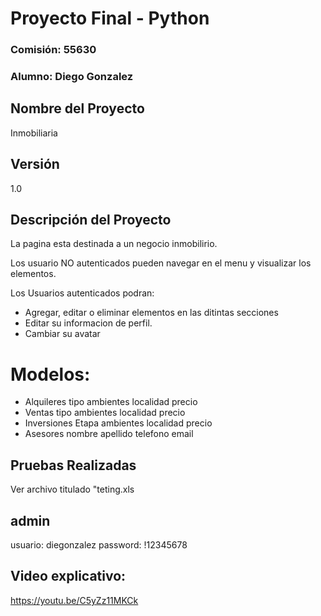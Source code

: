 # Proyecto Final - Python
### Comisión: 55630
### Alumno: Diego Gonzalez

## Nombre del Proyecto
Inmobiliaria

## Versión
1.0

## Descripción del Proyecto
La pagina esta destinada a un negocio inmobilirio.

Los usuario NO autenticados pueden navegar en el menu y visualizar los elementos. 

Los Usuarios autenticados podran:
- Agregar, editar o eliminar elementos en las ditintas secciones
- Editar su informacion de perfil.
- Cambiar su avatar

# Modelos:
- Alquileres
	tipo 
   	ambientes
    localidad 
    precio 
- Ventas
	tipo 
   	ambientes
    localidad 
    precio 
- Inversiones
	Etapa 
   	ambientes
    localidad 
    precio 
- Asesores
    nombre 
    apellido 
    telefono 
    email 

 
## Pruebas Realizadas

Ver archivo titulado "teting.xls

##   admin
usuario: diegonzalez
password: !12345678

## Video explicativo:
https://youtu.be/C5yZz11MKCk









